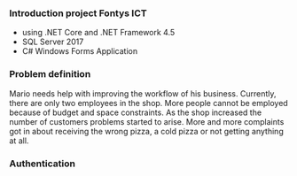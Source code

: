 ### Introduction project Fontys ICT
- using  .NET Core and .NET Framework 4.5
- SQL Server 2017
- C# Windows Forms Application

### Problem definition

Mario needs help with improving the workflow of his business. Currently, there are only two
employees in the shop. More people cannot be employed because of budget and space
constraints. As the shop increased the number of customers problems started to arise. More
and more complaints got in about receiving the wrong pizza, a cold pizza or not getting
anything at all. 

### Authentication
